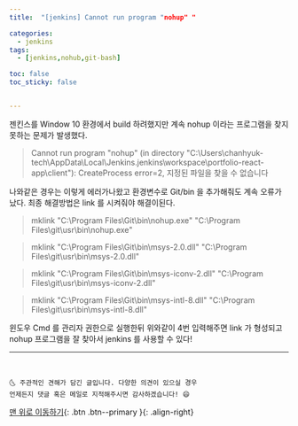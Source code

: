 ```yaml
---
title:  "[jenkins] Cannot run program "nohup" "

categories:
  - jenkins
tags:
  - [jenkins,nohub,git-bash]

toc: false
toc_sticky: false


---
```


젠킨스를 Window 10 환경에서 build 하려했지만 계속 nohup 이라는 프로그램을 찾지 못하는 문제가 발생했다.

>	Cannot run program "nohup" (in directory "C:\Users\chanhyuk-tech\AppData\Local\Jenkins\.jenkins\workspace\portfolio-react-app\client"): CreateProcess error=2, 지정된 파일을 찾을 수 없습니다

나와같은 경우는 이렇게 에러가나왔고 환경변수로 Git/bin 을 추가해줘도 계속 오류가 났다. 
최종 해결방법은 link 를 시켜줘야 해결이된다.

>mklink "C:\Program Files\Git\bin\nohup.exe" "C:\Program Files\git\usr\bin\nohup.exe"

>mklink "C:\Program Files\Git\bin\msys-2.0.dll" "C:\Program Files\git\usr\bin\msys-2.0.dll"

>mklink "C:\Program Files\Git\bin\msys-iconv-2.dll" "C:\Program Files\git\usr\bin\msys-iconv-2.dll"

>mklink "C:\Program Files\Git\bin\msys-intl-8.dll" "C:\Program Files\git\usr\bin\msys-intl-8.dll"

윈도우 Cmd 를 관리자 권한으로 실행한뒤 위와같이 4번 입력해주면 link 가 형성되고 nohup 프로그램을 잘 찾아서
jenkins 를 사용할 수 있다!


***
<br>

    🌜 주관적인 견해가 담긴 글입니다. 다양한 의견이 있으실 경우
    언제든지 댓글 혹은 메일로 지적해주시면 감사하겠습니다! 😄

[맨 위로 이동하기](#){: .btn .btn--primary }{: .align-right}

